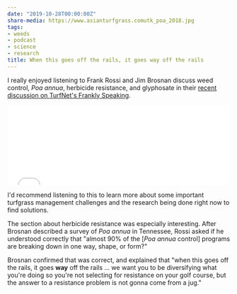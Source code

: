 ```yaml
---
date: "2019-10-28T00:00:00Z"
share-media: https://www.asianturfgrass.comutk_poa_2018.jpg
tags:
- weeds
- podcast
- science
- research
title: When this goes off the rails, it goes way off the rails
---
```


I really enjoyed listening to Frank Rossi and Jim Brosnan discuss weed control, *Poa annua*, herbicide resistance, and glyphosate in their [recent discussion on TurfNet's Frankly Speaking](https://www.turfnet.com/podcasts/rossi/brosnan/).

<iframe width="100%" height="180px" src="//percolate.blogtalkradio.com/offsiteplayer?hostId=705817&episodeId=11550103" frameborder="0" allowfullscreen></iframe>

I'd recommend listening to this to learn more about some important turfgrass management challenges and the research being done right now to find solutions. 

The section about herbicide resistance was especially interesting. After Brosnan described a survey of *Poa annua* in Tennessee, Rossi asked if he understood correctly that "almost 90% of the [*Poa annua* control] programs are breaking down in one way, shape, or form?"

Brosnan confirmed that was correct, and explained that "when this goes off the rails, it goes **way** off the rails ... we want you to be diversifying what you're doing so you're not selecting for resistance on your golf course, but the answer to a resistance problem is not gonna come from a jug."
